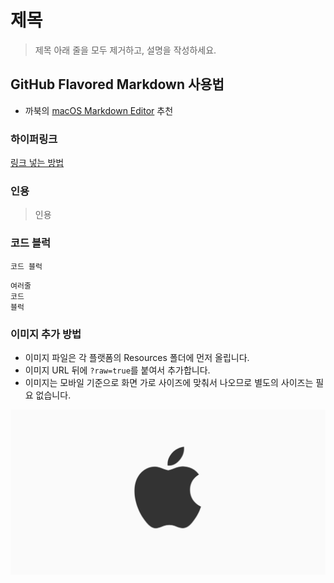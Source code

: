 # 제목

> 제목 아래 줄을 모두 제거하고, 설명을 작성하세요.

## GitHub Flavored Markdown 사용법

- 까북의 [macOS Markdown Editor](https://apps.apple.com/kr/app/markdown-editor/id1458220908?mt=12) 추천

### 하이퍼링크
[링크 넣는 방법](url)

### 인용
> 인용

### 코드 블럭
`코드 블럭`

```
여러줄
코드
블럭
```

### 이미지 추가 방법
- 이미지 파일은 각 플랫폼의 Resources 폴더에 먼저 올립니다.
- 이미지 URL 뒤에 `?raw=true`를 붙여서 추가합니다.
- 이미지는 모바일 기준으로 화면 가로 사이즈에 맞춰서 나오므로 별도의 사이즈는 필요 없습니다.

![이미지 제목](https://github.com/blackturtle2/DevelopmentStandard/blob/main/iOS/Resources/apple.jpg?raw=true)
